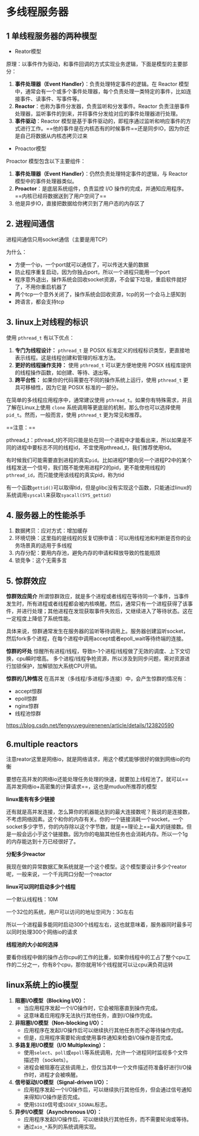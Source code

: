 # 多线程服务器

## 1 单线程服务器的两种模型 

- Reator模型

原理：以事件作为驱动，和事件回调的方式实现业务逻辑，下面是模型的主要部分：

1. **事件处理器（Event Handler）**：负责处理特定事件的逻辑。在 Reactor 模型中，通常会有一个或多个事件处理器，每个负责处理一类特定的事件，比如连接事件、读事件、写事件等。
2. **Reactor**：也称为事件分发器，负责监听和分发事件。Reactor 负责注册事件处理器，监听事件的到来，并将事件分发给对应的事件处理器进行处理。
3. **事件驱动**：Reactor 模型是基于事件驱动的，即程序通过监听和响应事件的方式进行工作。==他的事件是在内核态有的时候事件==还是同步IO，因为你还是自己将数据从内核态拷贝过来



- Proactor模型

Proactor 模型包含以下主要组件：

1. **事件处理器（Event Handler）**：仍然负责处理特定事件的逻辑，与 Reactor 模型中的事件处理器类似。
2. **Proactor**：是底层系统组件，负责监控 I/O 操作的完成，并通知应用程序。==内核已经将数据送到了用户空间了==
3. 他是异步IO，直接把数据给你拷贝到了用户态的内存区了 





## 2. 进程间通信

进程间通信只用socket通信（主要是用TCP）

为什么：

- 方便一个ip，一个port就可以通信了，可以传送大量的数据
- 防止程序重复启动，因为你独占port，所以一个进程只能用一个port
- 程序意外退出，操作系统会回收socket资源，不会留下垃圾，重启软件就好了，不用你重启机器了
- 两个tcp一个意外关闭了，操作系统会回收资源，tcp的另一个会马上感知到
- 跨语言，都会支持tcp







## 3. linux上对线程的标识

使用 `pthread_t` 有以下优点：

1. **专门为线程设计：** `pthread_t` 是 POSIX 标准定义的线程标识类型，更直接地表示线程。这是线程创建和管理的标准方法。
2. **更好的线程操作支持：** 使用 `pthread_t` 可以更方便地使用 POSIX 线程库提供的线程操作函数，如创建、等待、退出等。
3. **跨平台性：** 如果你的代码需要在不同的操作系统上运行，使用 `pthread_t` 更具可移植性，因为它是 POSIX 标准的一部分。

在简单的多线程应用程序中，通常建议使用 `pthread_t`。如果你有特殊需求，并且了解在Linux上使用 `clone` 系统调用等更底层的机制，那么你也可以选择使用 `pid_t`。然而，一般而言，使用 `pthread_t` 更为常见和推荐。



==注意：==

pthread_t：pthread_t的不同只能是处在同一个进程中才能看出来，所以如果是不同的进程中要标志不同的线程id，不宜使用pthread_t，我们推荐使用tid。

有时候我们可能需要直到进程的真实`pid`。比如进程P1要向另一个进程P2中的某个线程发送一个信号，我们既不能使用进程P2的pid，更不能使用线程的`pthread_id`，而只能使用该线程的真实pid，称为tid

有一个函数`gettid()`可以取得tid，但是glibc没有实现这个函数，只能通过linux的系统调用`syscall`来获取`syacall(SYS_gettid)`



## 4. 服务器上的性能杀手

1. 数据拷贝：应对方式：增加缓存
2. 环境切换：这里指的是线程的反复切换申请：可以用线程池和判断是否你的业务场景真的适用于多线程
3. 内存分配：要用内存池，避免内存的申请和释放导致的性能瓶颈
4. 锁竞争：这个无需多言





## 5. 惊群效应

**惊群效应简介**
所谓惊群效应，就是多个进程或者线程在等待同一个事件，当事件发生时，所有进程或者线程都会被内核唤醒。然后，通常只有一个进程获得了该事件，并进行处理；其他进程在发现获取事件失败后，又继续进入了等待状态。这在一定程度上降低了系统性能。

具体来说，惊群通常发生在服务器的监听等待调用上。服务器创建监听socket，然后fork多个进程，在每个进程中调用accept或者epoll_wait等待终端的连接。

**惊群的坏处**
惊醒所有进程/线程，导致n-1个进程/线程做了无效的调度、上下文切换，cpu瞬时增高。
多个进程/线程争抢资源，所以涉及到同步问题，需对资源进行加锁保护，加解锁加大系统CPU开销。

**惊群的几种情况**
在高并发（多线程/多进程/多连接）中，会产生惊群的情况有：

- accept惊群
- epoll惊群
- nginx惊群
- 线程池惊群

https://blog.csdn.net/fengyuyeguirenenen/article/details/123820590



## 6.multiple reactors

注意reator这里是网络io，就是网络请求，用这个模式能够很好的做到网络io的均衡

要想在高并发的网络io还能处理任务处理的快速，就要加上线程池了。就可以==高并发网络io+高密集的计算请求==，这也是muduo所推荐的模型

**linux能有有多少链接**

还有就是高并发连接，怎么算你的机器能达到的最大连接数呢？我说的是连接数，不考虑网络因素。这个和你的内存有关。你的一个链接消耗一个socket，一个socket多少字节，你的内存除以这个字节数，就是==理论上==最大的链接数。但是一般会远小于这个链接数。因为你的电脑其他任务也会消耗内存。所以一个1g的内存能达到十万已经很好了。

**分配多少reactor**

我现在做的异常数据汇聚系统就是一个这个模型。这个模型要设计多少个reator呢，一般来说，一个千兆网口分配一个reactor

**linux可以同时启动多少个线程**

一个默认线程栈：10M

一个32位的系统，用户可以访问的地址空间为：3G左右

所以一个进程最多能同时启动300个线程左右，这也就意味着，服务器同时最多可以同时处理300个网络io的请求

**线程池的大小如何选择**

要看你线程中做的操作占你cpu的工作的比重，如果你线程中的工占了整个cpu工作的二分之一，你有8个cpu，那你就用16个线程就可以让cpu满负荷运转



## linux系统上的io模型

1. **阻塞I/O模型（Blocking I/O）：**
   - 当应用程序发起一个I/O操作时，它会被阻塞直到操作完成。
   - 这意味着应用程序无法执行其他任务，直到I/O操作完成。
2. **非阻塞I/O模型（Non-blocking I/O）：**
   - 应用程序在发起I/O操作后可以继续执行其他任务而不必等待操作完成。
   - 但是，应用程序需要轮询或使用事件通知来检查I/O操作是否完成。
3. **多路复用I/O模型（I/O Multiplexing）：**
   - 使用`select`、`poll`或`epoll`等系统调用，允许一个进程同时监视多个文件描述符（sockets）。
   - 进程会被阻塞在这些调用上，但仅当其中一个文件描述符准备好进行I/O操作时，进程才会被唤醒。
4. **信号驱动I/O模型（Signal-driven I/O）：**
   - 应用程序发起一个I/O操作后，可以继续执行其他任务，但会通过信号通知来得知I/O操作是否完成。
   - 使用`SIGIO`信号或`SIGEV_SIGNAL`标志。
5. **异步I/O模型（Asynchronous I/O）：**
   - 应用程序发起I/O操作后，可以继续执行其他任务，而不需要轮询或等待。
   - 通过`aio_*`系列的系统调用实现。